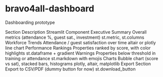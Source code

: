 # bravo4all-dashboard
Dashboarding prototype


Section
Description
Streamlit Component
Executive Summary
Overall metrics (attendance %, guest sat., investment)
st.metric, st.columns
Workforce Trends
Attendance / guest satisfaction over time
altair or plotly line chart
Performance Rankings
Properties ranked by score, with color highlights
st.dataframe + gradient
Warnings
Properties below threshold in training or attendance
st.markdown with emojis
Charts
Bubble chart (score vs sat), stacked bars, histograms
plotly, altair, matplotlib
Export Section
Export to CSV/PDF (dummy button for now)
st.download_button
